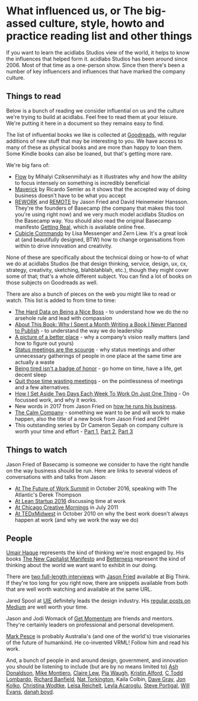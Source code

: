# What influenced us, or The big-assed culture, style, howto and practice reading list and other things

If you want to learn the acidlabs Studios view of the world, it helps to know the influences that helped form it. acidlabs Studios has been around since 2006. Most of that time as a one-person show. Since then there's been a number of key influencers and influences that have marked the company culture.

## Things to read
Below is a bunch of reading we consider influential on us and the culture we're trying to build at acidlabs. Feel free to read them at your leisure. We're putting it here in a document so they remains easy to find.

The list of influential books we like is collected at [Goodreads](https://www.goodreads.com/review/list/3178326-stephen-collins?shelf=business-culture-reading-list), with regular additions of new stuff that may be interesting to you. We have access to many of these as physical books and are more than happy to loan them. Some Kindle books can also be loaned, but that's getting more rare.

We're big fans of:
* [Flow](https://www.goodreads.com/book/show/117101.Flow) by Mihalyi Cziksenmihalyi as it illustrates why and how the ability to focus intensely on something is incredibly beneficial
* [Maverick](https://www.goodreads.com/book/show/32994.Maverick) by Ricardo Semler as it shows that the accepted way of doing business doesn't have to be what you accept
* [REWORK](https://37signals.com/rework) and [REMOTE](https://37signals.com/remote) by Jason Fried and David Heinemeier Hansson. They're the founders of Basecamp (the company that makes this tool you're using right now) and we very much model acidlabs Studios on the Basecamp way. You should also read the original Basecamp manifesto [Getting Real](https://gettingreal.37signals.com/), which is available online free.
* [Cubicle Commando](https://www.goodreads.com/book/show/6997692-cubicle-commando) by Lisa Messenger and Zern Liew. It's a great look at (and beautifully designed, BTW) how to change organisations from within to drive innovation and creativity.

None of these are specifically about the technical doing or how-to of what we do at acidlabs Studios (be that design thinking, service, design, ux, cx, strategy, creativity, sketching, blahblahblah, etc.), though they might cover some of that; that's a whole different subject. You can find a lot of books on those subjects on Goodreads as well.

There are also a bunch of pieces on the web you might like to read or watch. This list is added to from time to time:
* [The Hard Data on Being a Nice Boss](https://hbr.org/2014/11/the-hard-data-on-being-a-nice-boss) - to understand how we do the no arsehole rule and lead with compassion
* [About This Book: Why I Spent a Month Writing a Book I Never Planned to Publish](https://medium.com/leadership-in-the-age-of-rage/about-this-book-28a7ea4cde88#.haj1ou5rz) - to understand the way we do leadership
* [A picture of a better place](https://m.signalvnoise.com/a-picture-of-a-better-place-c3f39017ac35) - why a company’s vision really matters (and how to figure out yours)
* [Status meetings are the scourge](https://m.signalvnoise.com/status-meetings-are-the-scourge-39f49267ca90) - why status meetings and other unnecessary gatherings of people in one place at the same time are actually a waste
* [Being tired isn't a badge of honor](https://m.signalvnoise.com/being-tired-isn-t-a-badge-of-honor-fa6d4c8cff4e) - go home on time, have a life, get decent sleep
* [Quit those time wasting meetings](http://www.huffingtonpost.com.au/2017/02/08/quit-those-time-wasting-meetings/) - on the pointlessness of meetings and a few alternatives.
* [How I Set Aside Two Days Each Week To Work On Just One Thing](https://www.fastcompany.com/3068137/work-smart/how-i-set-aside-two-days-each-week-to-work-on-just-one-thing) - On focussed work, and why it works.
* New words in 2017 from Jason Fried on [how he runs his business](https://medium.com/strong-words/dont-let-it-get-out-of-control-9da8b517d7d2).
* [The Calm Company](https://m.signalvnoise.com/the-calm-company-our-next-book-d0ed917cc457) - something we want to be and will work to make happen, also the title of a new book from Jason Fried and DHH 
* This outstanding series by Dr Cameron Sepah on company culture is worth your time and effort - [Part 1](https://worldpositive.com/your-companys-culture-is-who-you-hire-fire-and-promote-c69f84902983), [Part 2](https://medium.com/@DrSepah/your-company-culture-is-who-you-hire-fire-promote-part-2-anatomy-of-an-asshole-dba4f801b9f5), [Part 3](https://medium.com/@DrSepah/your-company-culture-is-who-you-hire-fire-promote-part-2-anatomy-of-an-asshole-dba4f801b9f5)

## Things to watch
Jason Fried of Basecamp is someone we consider to have the right handle on the way business should be run. Here are links to several videos of conversations with and talks from Jason:
* [At The Future of Work Summit](https://youtu.be/Qlc7IZuXsfY) in October 2016, speaking with The Atlantic's Derek Thompson
* [At Lean Startup 2016](https://youtu.be/r_cc-JrTe38) discussing time at work
* [At Chicago Creative Mornings](https://youtu.be/UZGS_IOPZpk) in July 2011
* [At TEDxMidwest](https://youtu.be/5XD2kNopsUs) in October 2010 on why the best work doesn't always happen at work (and why we work the way we do)

## People
[Umair Haque](https://medium.com/@umairh) represents the kind of thinking we're most engaged by. His books [The New Capitalist Manifesto](https://www.goodreads.com/book/show/9317923-the-new-capitalist-manifesto) and [Betterness](https://www.goodreads.com/book/show/13274256-betterness) represent the kind of thinking about the world we want want to exhibit in our doing.

There are [two full-length interviews](http://bigthink.com/experts/jasonfried) with [Jason Fried](https://medium.com/@jasonfried/) available at Big Think. If they're too long for you right now, there are snippets available from both that are well worth watching and available at the same URL.

Jared Spool at [UIE](https://www.uie.com/) definitely leads the design industry. His [regular posts on Medium](https://medium.com/@jmspool) are well worth your time.

Jason and Jodi Womack of [Get Momentum](https://getmomentum.com/) are friends and mentors. They're certainly leaders on professional and personal development.

[Mark Pesce](https://twitter.com/mpesce) is probably Australia's (and one of the world's) true visionaries of the future of humankind. He co-invented VRML! Follow him and read his work.

And, a bunch of people in and around design, government, and innovation you should be listening to include (but are by no means limited to) [Ash Donaldson](https://twitter.com/ashdonaldson), [Mike Montiero](https://medium.com/@monteiro), [Claire Lew](https://medium.com/@cjlew23), [Pia Waugh](https://twitter.com/piawaugh), [Kristin Alford](https://twitter.com/kristinalford), [C Todd Lombardo](https://medium.com/@iamctodd), [Richard Banfield](https://medium.com/@freshtilledsoil), [Nat Torkington](https://www.oreilly.com/topics/four-short-links), Kaila Colbin, [Dave Gray](https://medium.com/@davegray), [Jon Kolko](http://www.jonkolko.com/), [Christina Wodtke](https://medium.com/@cwodtke), [Leisa Reichelt](https://twitter.com/leisa), [Leyla Acaroglu](https://twitter.com/LeylaAcaroglu), [Steve Portigal](https://twitter.com/steveportigal), [Will Evans](https://twitter.com/semanticwill), [danah boyd](https://medium.com/@zephoria).

